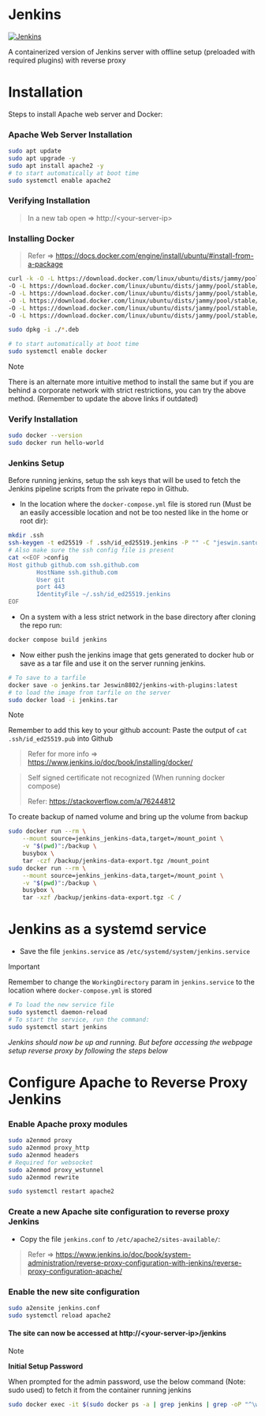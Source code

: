 # Jenkins

[![Jenkins](https://skillicons.dev/icons?i=jenkins,docker)](https://skillicons.dev)

A containerized version of Jenkins server with offline setup (preloaded with required plugins) with reverse proxy

# Installation

Steps to install Apache web server and Docker:

### Apache Web Server Installation

```bash
sudo apt update
sudo apt upgrade -y
sudo apt install apache2 -y
# to start automatically at boot time
sudo systemctl enable apache2
```

### Verifying Installation

> In a new tab open => http://\<your-server-ip\>

### Installing Docker

> Refer => https://docs.docker.com/engine/install/ubuntu/#install-from-a-package

```bash
curl -k -O -L https://download.docker.com/linux/ubuntu/dists/jammy/pool/stable/amd64/containerd.io_1.7.25-1_amd64.deb \
-O -L https://download.docker.com/linux/ubuntu/dists/jammy/pool/stable/amd64/docker-buildx-plugin_0.19.3-1~ubuntu.22.04~jammy_amd64.deb \
-O -L https://download.docker.com/linux/ubuntu/dists/jammy/pool/stable/amd64/docker-ce_27.5.0-1~ubuntu.22.04~jammy_amd64.deb \
-O -L https://download.docker.com/linux/ubuntu/dists/jammy/pool/stable/amd64/docker-ce-cli_27.5.0-1~ubuntu.22.04~jammy_amd64.deb \
-O -L https://download.docker.com/linux/ubuntu/dists/jammy/pool/stable/amd64/docker-compose-plugin_2.6.0~ubuntu-jammy_amd64.deb \
-O -L https://download.docker.com/linux/ubuntu/dists/jammy/pool/stable/amd64/docker-scan-plugin_0.23.0~ubuntu-jammy_amd64.deb

sudo dpkg -i ./*.deb

# to start automatically at boot time
sudo systemctl enable docker
```

> [!Note]
> There is an alternate more intuitive method to install the same but if you are behind a corporate network with strict restrictions, you can try the above method. (Remember to update the above links if outdated)

### Verify Installation

```bash
sudo docker --version
sudo docker run hello-world
```

### Jenkins Setup

Before running jenkins, setup the ssh keys that will be used to fetch the Jenkins pipeline scripts from the private repo in Github.

- In the location where the `docker-compose.yml` file is stored run (Must be an easily accessible location and not be too nested like in the home or root dir):

```bash
mkdir .ssh
ssh-keygen -t ed25519 -f .ssh/id_ed25519.jenkins -P "" -C "jeswin.santosh@outlook.com"
# Also make sure the ssh config file is present
cat <<EOF >config
Host github github.com ssh.github.com
        HostName ssh.github.com
        User git
        port 443
        IdentityFile ~/.ssh/id_ed25519.jenkins
EOF
```

- On a system with a less strict network in the base directory after cloning the repo run:
```bash
docker compose build jenkins
```

- Now either push the jenkins image that gets generated to docker hub or save as a tar file and use it on the server running jenkins.
```bash
# To save to a tarfile
docker save -o jenkins.tar Jeswin8802/jenkins-with-plugins:latest
# to load the image from tarfile on the server
sudo docker load -i jenkins.tar
```

> [!Note]
> Remember to add this key to your github account: 
> Paste the output of `cat .ssh/id_ed25519.pub` into Github

> Refer for more info => https://www.jenkins.io/doc/book/installing/docker/

> Self signed certificate not recognized (When running docker compose)
>
> Refer: https://stackoverflow.com/a/76244812

To create backup of named volume and bring up the volume from backup
```bash
sudo docker run --rm \
	--mount source=jenkins_jenkins-data,target=/mount_point \
	-v "$(pwd)":/backup \
	busybox \
	tar -czf /backup/jenkins-data-export.tgz /mount_point
sudo docker run --rm \
	--mount source=jenkins_jenkins-data,target=/mount_point \
	-v "$(pwd)":/backup \
	busybox \
	tar -xzf /backup/jenkins-data-export.tgz -C /
```

# Jenkins as a systemd service

- Save the file `jenkins.service` as `/etc/systemd/system/jenkins.service`

> [!Important]
> Remember to change the `WorkingDirectory` param in `jenkins.service` to the location where `docker-compose.yml` is stored

```bash
# To load the new service file
sudo systemctl daemon-reload
# To start the service, run the command:
sudo systemctl start jenkins
```

*Jenkins should now be up and running. But before accessing the webpage setup reverse proxy by following the steps below*

# Configure Apache to Reverse Proxy Jenkins

### Enable Apache proxy modules

```bash
sudo a2enmod proxy
sudo a2enmod proxy_http
sudo a2enmod headers
# Required for websocket
sudo a2enmod proxy_wstunnel
sudo a2enmod rewrite

sudo systemctl restart apache2
```

### Create a new Apache site configuration to reverse proxy Jenkins

- Copy the file `jenkins.conf` to `/etc/apache2/sites-available/`:

> Refer => https://www.jenkins.io/doc/book/system-administration/reverse-proxy-configuration-with-jenkins/reverse-proxy-configuration-apache/

### Enable the new site configuration

```bash
sudo a2ensite jenkins.conf
sudo systemctl reload apache2
```

#### The site can now be accessed at http://\<your-server-ip\>/jenkins

> [!Note]
> **Initial Setup Password**
> 
> When prompted for the admin password, use the below command (Note: sudo used) to fetch it from the container running jenkins
> ```bash
> sudo docker exec -it $(sudo docker ps -a | grep jenkins | grep -oP "^\w+") cat /var/jenkins_home/secrets/initialAdminPassword
> ```
